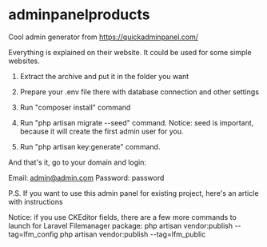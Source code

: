 # adminpanelproducts

Cool admin generator from https://quickadminpanel.com/

Everything is explained on their website. It could be used for some simple websites.




1. Extract the archive and put it in the folder you want

2. Prepare your .env file there with database connection and other settings

3. Run "composer install" command

4. Run "php artisan migrate --seed" command. Notice: seed is important, because it will create the first admin user for you.

5. Run "php artisan key:generate" command.

And that's it, go to your domain and login:

Email: admin@admin.com
Password: password

P.S. If you want to use this admin panel for existing project, here's an article with instructions

Notice: if you use CKEditor fields, there are a few more commands to launch for Laravel Filemanager package:
php artisan vendor:publish --tag=lfm_config
php artisan vendor:publish --tag=lfm_public


